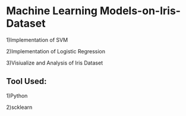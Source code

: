 # Machine Learning Models-on-Iris-Dataset
1)Implementation of SVM 

2)Implementation of Logistic Regression

3)Visiualize and Analysis of Iris Dataset 

## Tool Used:
1)Python

2)scklearn
